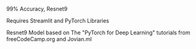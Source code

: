 99% Accuracy, Resnet9

Requires Streamlit and PyTorch Libraries

Resnet9 Model based on The "PyTorch for Deep Learning" tutorials from freeCodeCamp.org and Jovian.ml




